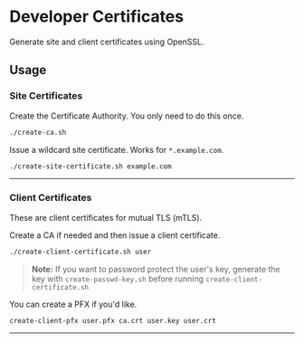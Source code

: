 # Developer Certificates

Generate site and client certificates using OpenSSL.

## Usage 

### Site Certificates


Create the Certificate Authority. You only need to do this once. 

````bash
./create-ca.sh
````

Issue a wildcard site certificate. Works for `*.example.com`. 

````bash
./create-site-certificate.sh example.com
````

---

### Client Certificates

These are client certificates for mutual TLS (mTLS).  

Create a  CA if needed and then issue a client certificate.

````bash
./create-client-certificate.sh user
````

> __Note:__ If you want to password protect the user's key, generate the key with `create-passwd-key.sh` before running `create-client-certificate.sh`  

You can create a PFX if you'd like.
````bash
create-client-pfx user.pfx ca.crt user.key user.crt
````

---





